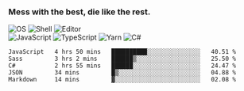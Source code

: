 ### Mess with the best, die like the rest.

![OS](https://img.shields.io/badge/-Arch-informational?style=flat&logo=arch-linux&logoColor=white&color=1793D1)
![Shell](https://img.shields.io/badge/-Zsh-informational?style=flat&logo=gnu-bash&logoColor=white&color=4EAA25)
![Editor](https://img.shields.io/badge/-Visual%20Studio%20Code-informational?style=flat&logo=visual-studio-code&logoColor=white&color=007ACC)\
![JavaScript](https://img.shields.io/badge/-JavaScript-informational?style=flat&logo=javascript&logoColor=white&color=F7DF1E)
![TypeScript](https://img.shields.io/badge/-TypeScript-informational?style=flat&logo=typescript&logoColor=white&color=007ACC)
![Yarn](https://img.shields.io/badge/-Yarn-informational?style=flat&logo=yarn&logoColor=white&color=2C8EBB)
![C#](https://img.shields.io/badge/-C%23-informational?style=flat&logo=.NET&logoColor=white&color=5C2D91)

<!--START_SECTION:waka-->
```text
JavaScript   4 hrs 50 mins   ██████████░░░░░░░░░░░░░░░   40.51 % 
Sass         3 hrs 2 mins    ██████▒░░░░░░░░░░░░░░░░░░   25.50 % 
C#           2 hrs 55 mins   ██████░░░░░░░░░░░░░░░░░░░   24.47 % 
JSON         34 mins         █▒░░░░░░░░░░░░░░░░░░░░░░░   04.88 % 
Markdown     14 mins         ▓░░░░░░░░░░░░░░░░░░░░░░░░   02.08 % 
```
<!--END_SECTION:waka-->
